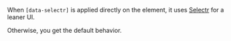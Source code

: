 When `[data-selectr]` is applied directly on the element, it uses [Selectr](https://github.com/Mobius1/Selectr) for a leaner UI.

Otherwise, you get the default behavior.